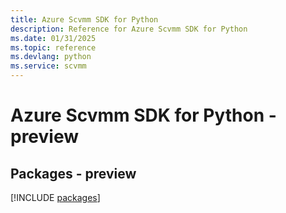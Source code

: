 ```yaml
---
title: Azure Scvmm SDK for Python
description: Reference for Azure Scvmm SDK for Python
ms.date: 01/31/2025
ms.topic: reference
ms.devlang: python
ms.service: scvmm
---
```

# Azure Scvmm SDK for Python - preview
## Packages - preview
[!INCLUDE [packages](scvmm-index.md)]